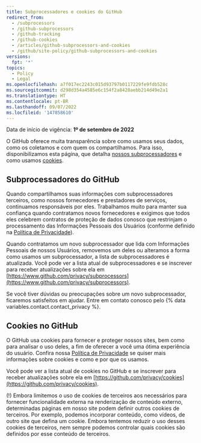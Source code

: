 ```yaml
---
title: Subprocessadores e cookies do GitHub
redirect_from:
  - /subprocessors
  - /github-subprocessors
  - /github-tracking
  - /github-cookies
  - /articles/github-subprocessors-and-cookies
  - /github/site-policy/github-subprocessors-and-cookies
versions:
  fpt: '*'
topics:
  - Policy
  - Legal
ms.openlocfilehash: a7f017ec2243c015d93797b0117229fe9fdb528c
ms.sourcegitcommit: d298d354a4585e6c154f2a8428aebb214d49e2a1
ms.translationtype: HT
ms.contentlocale: pt-BR
ms.lasthandoff: 09/07/2022
ms.locfileid: '147858610'
---
```

Data de início de vigência: **1º de setembro de 2022**


O GitHub oferece muita transparência sobre como usamos seus dados, como os coletamos e com quem os compartilhamos. Para isso, disponibilizamos esta página, que detalha [nossos subprocessadores](#github-subprocessors) e como usamos [cookies](#cookies-on-github).

## Subprocessadores do GitHub

Quando compartilhamos suas informações com subprocessadores terceiros, como nossos fornecedores e prestadores de serviços, continuamos responsáveis por eles. Trabalhamos muito para manter sua confiança quando contratamos novos fornecedores e exigimos que todos eles celebrem contratos de proteção de dados conosco que restrinjam o processamento das Informações Pessoais dos Usuários (conforme definido na [Política de Privacidade](/articles/github-privacy-statement/)).

Quando contratamos um novo subprocessador que lida com Informações Pessoais de nossos Usuários, removemos um deles ou alteramos a forma como usamos um subprocessador, a lista de subprocessadores é atualizada. Você pode ver a lista atual de subprocessadores e se inscrever para receber atualizações sobre ela em [https://www.github.com/privacy/subprocessors](https://www.github.com/privacy/subprocessors).

Se você tiver dúvidas ou preocupações sobre um novo subprocessador, ficaremos satisfeitos em ajudar. Entre em contato conosco pelo {% data variables.contact.contact_privacy %}.

## Cookies no GitHub

O GitHub usa cookies para fornecer e proteger nossos sites, bem como para analisar o uso deles, a fim de oferecer a você uma ótima experiência do usuário. Confira nossa [Política de Privacidade](/github/site-policy/github-privacy-statement#our-use-of-cookies-and-tracking) se quiser mais informações sobre cookies e como e por que os usamos. 
 
Você pode ver a lista atual de cookies no GitHub e se inscrever para receber atualizações sobre ela em [https://github.com/privacy/cookies](https://github.com/privacy/cookies).

(!) Embora limitemos o uso de cookies de terceiros aos necessários para fornecer funcionalidade externa na renderização de conteúdo externo, determinadas páginas em nosso site podem definir outros cookies de terceiros. Por exemplo, podemos incorporar conteúdo, como vídeos, de outro site que defina um cookie. Embora tentemos reduzir o uso desses cookies de terceiros, nem sempre podemos controlar quais cookies são definidos por esse conteúdo de terceiros.

